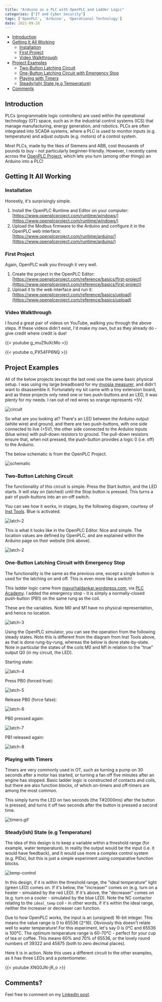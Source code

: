 ```yaml
---
title: "Arduino as a PLC with OpenPLC and Ladder Logic"
categories: ["IT and Cyber Security"]
tags: ['OpenPLC', 'Arduino', 'Operational Technology']
date: 2021-09-20
---
```



- [Introduction](#introduction)
- [Getting It All Working](#getting-it-all-working)
  - [Installation](#installation)
  - [First Project](#first-project)
  - [Video Walkthrough](#video-walkthrough)
- [Project Examples](#project-examples)
  - [Two-Button Latching Circuit](#two-button-latching-circuit)
  - [One-Button Latching Circuit with Emergency Stop](#one-button-latching-circuit-with-emergency-stop)
  - [Playing with Timers](#playing-with-timers)
  - [Steady(ish) State (e.g Temperature)](#steadyish-state-eg-temperature)
- [Comments](#comments)

## Introduction

PLCs (programmable logic controllers) are used within the operational technology (OT) space, such as in the industrial control systems (ICS) that manage manufacturing, energy generation, and robotics. PLCs are often integrated into SCADA systems, where a PLC is used to monitor inputs (e.g. temperature) and adjust outputs (e.g. motors) of a control system.

Most PLCs, made by the likes of Siemens and ABB, cost thousands of pounds to buy - not particularly beginner-friendly. However, I recently came across the [OpenPLC Project](https://www.openplcproject.com/), which lets you turn (among other things) an Arduino into a PLC!

## Getting It All Working

### Installation

Honestly, it's surprisingly simple.

1. Install the OpenPLC Runtime and Editor on your computer: [https://www.openplcproject.com/runtime/windows/](https://www.openplcproject.com/runtime/windows/)
2. Upload the Modbus firmware to the Arduino and configure it in the OpenPLC web interface: [https://www.openplcproject.com/runtime/arduino/](https://www.openplcproject.com/runtime/arduino/)

### First Project

Again, OpenPLC walk you through it very well.

1. Create the project in the OpenPLC Editor: [https://www.openplcproject.com/reference/basics/first-project](https://www.openplcproject.com/reference/basics/first-project)
2. Upload it to the web interface and run it: [https://www.openplcproject.com/reference/basics/upload](https://www.openplcproject.com/reference/basics/upload)

### Video Walkthrough

I found a great pair of videos on YouTube, walking you through the above steps. If these videos didn't exist, I'd make my own, but as they already do - give credit where credit is due!

{{< youtube g_muZ9uXcMo >}}

{{< youtube o_PX54FP6NQ >}}

## Project Examples

All of the below projects (except the last one) use the same basic physical setup. I was using my large breadboard for my [myopia measurer](https://www.jamesgibbins.com/posts/arduino-myopia-measurer/), and didn't want to disassemble it. Fortunately my kit came with a tiny extension board, and as these projects only need one or two push-buttons and an LED, it was plenty for my needs. I ran out of red wires so orange represents +5V.

![circuit](/images/old/circuit.jpg)

So what are you looking at? There's an LED between the Arduino output (white wire) and ground, and there are two push-buttons, with one side connected to live (+5V), the other side connected to the Arduino inputs (blue wires) with pull-down resistors to ground. The pull-down resistors ensure that, when not pressed, the push-button provides a logic 0 (i.e. off) to the Arduino.

The below schematic is from the OpenPLC Project.

![schematic](/images/old/schematic.png)

### Two-Button Latching Circuit

The functionality of this circuit is simple. Press the Start button, and the LED starts. It will stay on (latched) until the Stop button is pressed. This turns a pair of push-buttons into an on-off switch.

You can see how it works, in stages, by the following diagram, courtesy of [Inst Tools](https://instrumentationtools.com/plc-ladder-logic-contacts-coils/). Blue is activated.

![latch-2](/images/old/latch-1.png)

This is what it looks like in the OpenPLC Editor. Nice and simple. The location values are defined by OpenPLC, and are explained within the Arduino page on their website (link above).

![latch-2](/images/old/latch-2.png)

### One-Button Latching Circuit with Emergency Stop

The functionality is the same as the previous one, except a single button is used for the latching on and off. This is even more like a switch!

This ladder logic came from [mayurhaldankar.wordpress.com](https://mayurhaldankar.wordpress.com/plc-ladder-logic-programs/single-push-button-onoff-ladder-logic/), via [PLC Academy](https://www.plcacademy.com/ladder-logic-examples/). I added the emergency stop - it is simply a normally-closed push-button (PB1) on the same rung as the coil.

These are the variables. Note M0 and M1 have no physical representation, and hence no location.

![latch-3](/images/old/latch-3.png)

Using the OpenPLC simulator, you can see the operation from the following steady states. Note this is different from the diagram from Inst Tools above, as that is done rung-by-rung, whereas the below is done state-by-state. Note in particular the states of the coils M0 and M1 in relation to the "true" output Q0 (in my circuit, the LED).

Starting state:

![latch-4](/images/old/latch-4.png)

Press PB0 (forced true):

![latch-5](/images/old/latch-5.png)

Release PB0 (force false):

![latch-6](/images/old/latch-6.png)

PB0 pressed again:

![latch-7](/images/old/latch-7.png)

PB1 released again:

![latch-8](/images/old/latch-8.png)

### Playing with Timers

Timers are very commonly used in OT, such as turning a pump on 30 seconds after a motor has started, or turning a fan off five minutes after an engine has stopped. Basic ladder logic is constructed of contacts and coils, but there are also function blocks, of which on-timers and off-timers are among the most common.

This simply turns the LED on two seconds (the T#2000ms) after the button is pressed, and turns it off two seconds after the button is pressed a second time.

![timers.gif](/images/old/timers.gif)

### Steady(ish) State (e.g Temperature)

The idea of this design is to keep a variable within a threshold range (for example, water temperature). In reality the output would be the input (i.e. it would have feedback), and it would use more a complex control system (e.g. PIDs), but this is just a simple experiment using comparative function blocks.

![temp-control](/images/old/temp-control.png)

In this design, if it is within the threshold range, the "ideal temperature" light (green LED) comes on. If it's below, the "increaser" comes on (e.g. turn on a heater - simulated by the red LED). If it's above, the "decreaser" comes on (e.g. turn on a cooler - simulated by the blue LED). Note the NC contactor relating to the `ideal_temp` coil - in other words, if it's within the ideal range, neither the increaser or decreaser can function.

Due to how OpenPLC works, the input is an (unsigned) 16-bit integer. This means the value range is 0 to 65536 (2^16). Obviously this doesn't relate well to water temperature! For this experiment, let's say 0 is 0°C and 65536 is 100°C. The optimum temperature range is 60-70°C - perfect for your cup of tea or coffee. This means 60% and 70% of 65536, or the lovely round numbers of 39322 and 45875 (both to zero decimal places).

Here it is in action. Note this uses a different circuit to the other examples, as it has three LEDs and a potentiometer.

{{< youtube XNG0JN-jR_o >}}

## Comments?

Feel free to comment on my [LinkedIn post](https://www.linkedin.com/posts/jamgib_arduino-as-a-plc-with-openplc-and-ladder-activity-6845657001528307712-LNNQ).